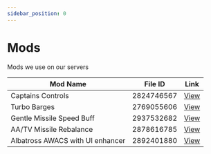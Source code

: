 ```yaml
---
sidebar_position: 0
---
```


# Mods
Mods we use on our servers

| Mod Name                         | File ID    | Link                                                                      |
| -------------------------------- | ---------- | ------------------------------------------------------------------------- |
| Captains Controls                | 2824746567 | [View](https://steamcommunity.com/sharedfiles/filedetails/?id=2824746567) |
| Turbo Barges                     | 2769055606 | [View](https://steamcommunity.com/sharedfiles/filedetails/?id=2769055606) |
| Gentle Missile Speed Buff        | 2937532682 | [View](https://steamcommunity.com/sharedfiles/filedetails/?id=2937532682) |
| AA/TV Missile Rebalance          | 2878616785 | [View](https://steamcommunity.com/sharedfiles/filedetails/?id=2878616785) |
| Albatross AWACS with UI enhancer | 2892401880 | [View](https://steamcommunity.com/sharedfiles/filedetails/?id=2892401880) |
